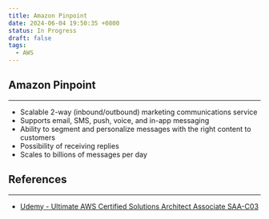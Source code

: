 ```yaml
---
title: Amazon Pinpoint
date: 2024-06-04 19:50:35 +0800
status: In Progress
draft: false
tags:
  - AWS
---
```

## Amazon Pinpoint
---
- Scalable 2-way (inbound/outbound) marketing communications service
- Supports email, SMS, push, voice, and in-app messaging
- Ability to segment and personalize messages with the right content to customers
- Possibility of receiving replies
- Scales to billions of messages per day

## References
---
- [Udemy - Ultimate AWS Certified Solutions Architect Associate SAA-C03](https://www.udemy.com/course/aws-certified-solutions-architect-associate-saa-c03)
